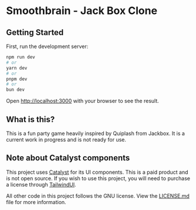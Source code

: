 # Smoothbrain - Jack Box Clone

## Getting Started

First, run the development server:

```bash
npm run dev
# or
yarn dev
# or
pnpm dev
# or
bun dev
```

Open [http://localhost:3000](http://localhost:3000) with your browser to see the result.

## What is this?

This is a fun party game heavily inspired by Quiplash from Jackbox. It is a current work in progress and is not ready for use.

## Note about Catalyst components

This project uses [Catalyst](https://catalyst.tailwindui.com/) for its UI components. This is a paid product and is not open source. If you wish to use this project, you will need to purchase a license through [TailwindUI](https://tailwindui.com/templates/catalyst).

All other code in this project follows the GNU license. View the [LICENSE.md](LICENSE.md) file for more information.